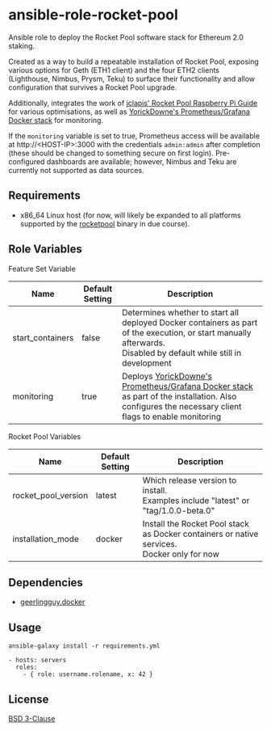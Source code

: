 ansible-role-rocket-pool
=========

Ansible role to deploy the Rocket Pool software stack for Ethereum 2.0 staking.

Created as a way to build a repeatable installation of Rocket Pool, exposing various options for Geth (ETH1 client) and the four ETH2 clients (Lighthouse, Nimbus, Prysm, Teku) to surface their functionality and allow configuration that survives a Rocket Pool upgrade.

Additionally, integrates the work of [jclapis' Rocket Pool Raspberry Pi Guide](https://github.com/jclapis/rp-pi-guide) for various optimisations, as well as [YorickDowne's Prometheus/Grafana Docker stack](https://github.com/yorickdowne/grafana-for-rpool) for monitoring.

If the `monitoring` variable is set to true, Prometheus access will be available at http://\<HOST-IP\>:3000 with the credentials `admin:admin` after completion (these should be changed to something secure on first login). Pre-configured dashboards are available; however, Nimbus and Teku are currently not supported as data sources.

Requirements
------------

- x86_64 Linux host (for now, will likely be expanded to all platforms supported by the [rocketpool](https://github.com/rocket-pool/smartnode-install/releases) binary in due course).

Role Variables
--------------

Feature Set Variable

| Name  | Default Setting | Description |
| --- | --- | --- |
| start_containers | false | Determines whether to start all deployed Docker containers as part of the execution, or start manually afterwards.<br />Disabled by default while still in development  |
| monitoring | true  | Deploys [YorickDowne's Prometheus/Grafana Docker stack](https://github.com/yorickdowne/grafana-for-rpool) as part of the installation. Also configures the necessary client flags to enable monitoring |

Rocket Pool Variables

| Name  | Default Setting | Description |
| --- | --- | --- |
| rocket_pool_version | latest | Which release version to install.<br />Examples include "latest" or "tag/1.0.0-beta.0"  |
| installation_mode | docker | Install the Rocket Pool stack as Docker containers or native services.<br />Docker only for now |

Dependencies
------------

- [geerlingguy.docker](https://galaxy.ansible.com/geerlingguy/docker/)

Usage
----------------

```
ansible-galaxy install -r requirements.yml
```

```
- hosts: servers
  roles:
    - { role: username.rolename, x: 42 }
```

License
-------

[BSD 3-Clause](LICENSE)
